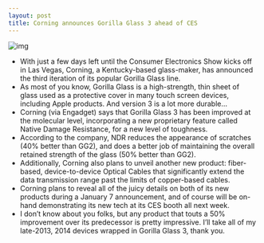```yaml
---
layout: post
title: Corning announces Gorilla Glass 3 ahead of CES
---
```

![img](http://media.idownloadblog.com/wp-content/uploads/2013/01/gorilla-glass-3-promo.jpg)
* With just a few days left until the Consumer Electronics Show kicks off in Las Vegas, Corning, a Kentucky-based glass-maker, has announced the third iteration of its popular Gorilla Glass line.
* As most of you know, Gorilla Glass is a high-strength, thin sheet of glass used as a protective cover in many touch screen devices, including Apple products. And version 3 is a lot more durable…
* Corning (via Engadget) says that Gorilla Glass 3 has been improved at the molecular level, incorporating a new proprietary feature called Native Damage Resistance, for a new level of toughness.
* According to the company, NDR reduces the appearance of scratches (40% better than GG2), and does a better job of maintaining the overall retained strength of the glass (50% better than GG2).
* Additionally, Corning also plans to unveil another new product: fiber-based, device-to-device Optical Cables that significantly extend the data transmission range past the limits of copper-based cables.
* Corning plans to reveal all of the juicy details on both of its new products during a January 7 announcement, and of course will be on-hand demonstrating its new tech at its CES booth all next week.
* I don’t know about you folks, but any product that touts a 50% improvement over its predecessor is pretty impressive. I’ll take all of my late-2013, 2014 devices wrapped in Gorilla Glass 3, thank you.


